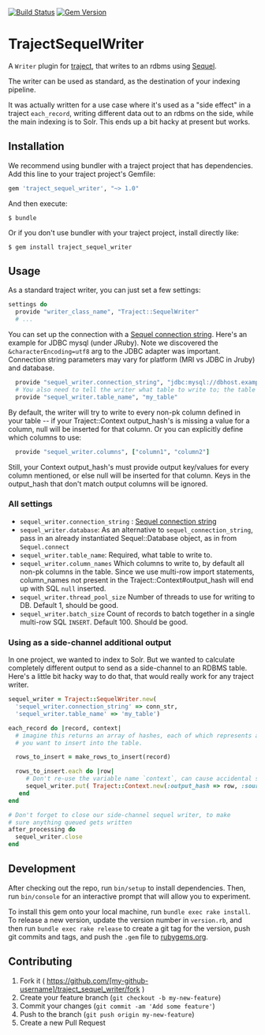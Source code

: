 [![Build Status](https://travis-ci.org/traject/traject_sequel_writer.svg)](https://travis-ci.org/traject/traject_sequel_writer)
[![Gem Version](https://badge.fury.io/rb/traject_sequel_writer.svg)](http://badge.fury.io/rb/traject_sequel_writer)

# TrajectSequelWriter

A `Writer` plugin for [traject](https://github.com/traject/traject), that writes to an rdbms using [Sequel](https://github.com/jeremyevans/sequel).

The writer can be used as standard, as the destination of your indexing pipeline. 

It was actually written for a use case where it's used as a "side effect" in a traject `each_record`, writing different data out to an rdbms on the side, while the main indexing is to Solr. This ends up a bit hacky at present but works.  


## Installation

We recommend using bundler with a traject project that has dependencies.
Add this line to your traject project's Gemfile:

```ruby
gem 'traject_sequel_writer', "~> 1.0"
```

And then execute:

    $ bundle

Or if you don't use bundler with your traject project, install directly like: 

    $ gem install traject_sequel_writer

## Usage

As a standard traject writer, you can just set a few settings:

~~~ruby
settings do
  provide "writer_class_name", "Traject::SequelWriter"
  # ...
~~~

You can set up the connection with a [Sequel connection string](http://sequel.jeremyevans.net/rdoc/files/doc/opening_databases_rdoc.html). Here's
an example for JDBC mysql (under JRuby). Note we discovered the `&characterEncoding=utf8` arg to the JDBC adapter was important. 
Connection string parameters may vary for platform (MRI vs JDBC in Jruby) and database. 

~~~ruby
  provide "sequel_writer.connection_string", "jdbc:mysql://dbhost.example.com:3306/database_name?characterEncoding=utf8&user=user&password=password"
  # You also need to tell the writer what table to write to; the table should already exist
  provide "sequel_writer.table_name", "my_table"
~~~

By default, the writer will try to write to every non-pk column defined in your table -- if your Traject::Context output_hash's is missing
a value for a column, null will be inserted for that column. Or you can explicitly define which columns to use:

~~~ruby
  provide "sequel_writer.columns", ["column1", "column2"]
~~~~

Still, your Context output_hash's must provide output key/values for every column mentioned, or else
null will be inserted for that column. Keys in the output_hash that don't match output columns
will be ignored. 

### All settings

* `sequel_writer.connection_string` : [Sequel connection string](http://sequel.jeremyevans.net/rdoc/files/doc/opening_databases_rdoc.html)
* `sequel_writer.database`: As an alternative to `sequel_connection_string`, pass in an already instantiated Sequel::Database object, as in from `Sequel.connect`
* `sequel_writer.table_name`: Required, what table to write to. 
* `sequel_writer.column_names` Which columns to write to, by default all non-pk columns in the table. Since we use multi-row import statements,
  column_names not present in the Traject::Context#output_hash will end up with SQL `null` inserted. 
* `sequel_writer.thread_pool_size` Number of threads to use for writing to DB. Default 1, should be good. 
* `sequel_writer.batch_size` Count of records to batch together in a single multi-row SQL `INSERT`. Default 100. Should be good. 

### Using as a side-channel additional output 

In one project, we wanted to index to Solr. But we wanted to calculate completely different output to send
as a side-channel to an RDBMS table. Here's a little bit hacky way to do that, that would really work
for any traject writer. 

~~~ruby
sequel_writer = Traject::SequelWriter.new(
  'sequel_writer.connection_string' => conn_str, 
  'sequel_writer.table_name' => 'my_table')

each_record do |record, context|
  # imagine this returns an array of hashes, each of which represents a row
  # you want to insert into the table. 

  rows_to_insert = make_rows_to_insert(record)

  rows_to_insert.each do |row|
     # Don't re-use the variable name `context`, can cause accidental shared concurrent state
     sequel_writer.put( Traject::Context.new(:output_hash => row, :source_record => record) )
   end
end

# Don't forget to close our side-channel sequel writer, to make
# sure anything queued gets written
after_processing do
  sequel_writer.close
end
~~~



## Development

After checking out the repo, run `bin/setup` to install dependencies. Then, run `bin/console` for an interactive prompt that will allow you to experiment.

To install this gem onto your local machine, run `bundle exec rake install`. To release a new version, update the version number in `version.rb`, and then run `bundle exec rake release` to create a git tag for the version, push git commits and tags, and push the `.gem` file to [rubygems.org](https://rubygems.org).

## Contributing

1. Fork it ( https://github.com/[my-github-username]/traject_sequel_writer/fork )
2. Create your feature branch (`git checkout -b my-new-feature`)
3. Commit your changes (`git commit -am 'Add some feature'`)
4. Push to the branch (`git push origin my-new-feature`)
5. Create a new Pull Request
